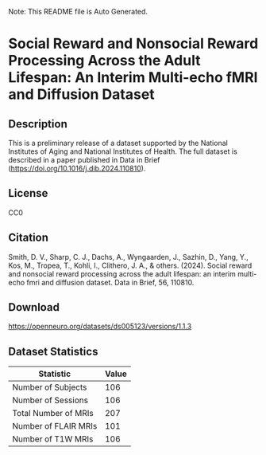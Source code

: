 Note: This README file is Auto Generated.

# Social Reward and Nonsocial Reward Processing Across the Adult Lifespan: An Interim Multi-echo fMRI and Diffusion Dataset

## Description

This is a preliminary release of a dataset supported by the National Institutes of Aging and National Institutes of Health. The full dataset is described in a paper published in Data in Brief (https://doi.org/10.1016/j.dib.2024.110810). 


## License

CC0

## Citation

Smith, D. V., Sharp, C. J., Dachs, A., Wyngaarden, J., Sazhin, D., Yang, Y., Kos, M., Tropea, T., Kohli, I., Clithero, J. A., & others. (2024). Social reward and nonsocial reward processing across the adult lifespan: an interim multi-echo fmri and diffusion dataset. Data in Brief, 56, 110810.

## Download

https://openneuro.org/datasets/ds005123/versions/1.1.3

## Dataset Statistics

| Statistic | Value |
| --- | --- |
| Number of Subjects | 106 |
| Number of Sessions | 106 |
| Total Number of MRIs | 207 |
| Number of FLAIR MRIs | 101 |
| Number of T1W MRIs | 106 |

